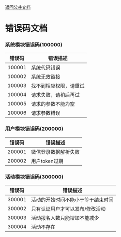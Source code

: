 [返回公共文档](/接口文档/1-公共文档.MD)

# 错误码文档


### 系统模块错误码(100000)

错误码|错误描述
--|--
100001|系统代码错误
100002|系统无效链接
100003|找不到相应权限，请重试
100004|请求失败，请稍后再试
100005|请求的参数不能为空
100006|请求参数错误


### 用户模块错误码(200000)

错误码|错误描述
--|--
200001|微信登录数据解析失败
200002|用户token过期


### 活动模块错误码(300000)

错误码|错误描述
--|--
300001|活动的开始时间不能小于等于结束时间
300002|只有认证用户才可以发布/修改活动
300003|活动报名人数只能增加不能减少
300004|活动不存在


